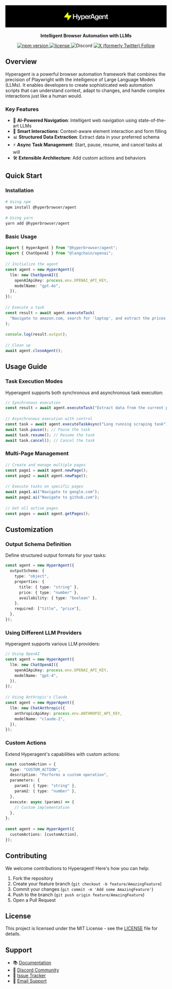 <div align="center">
  <img src="assets/hyperagent-banner.png" alt="Hyperagent Banner" width="800"/>

  <p align="center">
    <strong>Intelligent Browser Automation with LLMs</strong>
  </p>

  <p align="center">
    <a href="https://www.npmjs.com/package/@hyperbrowser/agent">
      <img src="https://img.shields.io/npm/v/@hyperbrowser/agent?style=flat-square" alt="npm version" />
    </a>
    <a href="https://github.com/hyperbrowserai/hyperagent/blob/main/LICENSE">
      <img src="https://img.shields.io/npm/l/@hyperbrowser/agent?style=flat-square" alt="license" />
    </a>
    <a href="https://discord.gg/zsYzsgVRjh" style="text-decoration:none;">
      <img alt="Discord" src="https://img.shields.io/discord/1313014141165764619?style=flat-square&color=blue">
    </a>
    <a href="https://x.com/SukhaniShri">
      <img alt="X (formerly Twitter) Follow" src="https://img.shields.io/twitter/follow/SukhaniShri?style=social">
    </a>
  </p>
</div>

## Overview

Hyperagent is a powerful browser automation framework that combines the precision of Playwright with the intelligence of Large Language Models (LLMs). It enables developers to create sophisticated web automation scripts that can understand context, adapt to changes, and handle complex interactions just like a human would.

### Key Features

- 🧠 **AI-Powered Navigation**: Intelligent web navigation using state-of-the-art LLMs
- 🎯 **Smart Interactions**: Context-aware element interaction and form filling
- 📊 **Structured Data Extraction**: Extract data in your preferred schema
- ⚡ **Async Task Management**: Start, pause, resume, and cancel tasks at will
- 🛠️ **Extensible Architecture**: Add custom actions and behaviors

## Quick Start

### Installation

```bash
# Using npm
npm install @hyperbrowser/agent

# Using yarn
yarn add @hyperbrowser/agent
```

### Basic Usage

```typescript
import { HyperAgent } from "@hyperbrowser/agent";
import { ChatOpenAI } from "@langchain/openai";

// Initialize the agent
const agent = new HyperAgent({
  llm: new ChatOpenAI({
    openAIApiKey: process.env.OPENAI_API_KEY,
    modelName: "gpt-4o",
  }),
});

// Execute a task
const result = await agent.executeTask(
  "Navigate to amazon.com, search for 'laptop', and extract the prices of the first 5 results"
);

console.log(result.output);

// Clean up
await agent.closeAgent();
```

## Usage Guide

### Task Execution Modes

Hyperagent supports both synchronous and asynchronous task execution:

```typescript
// Synchronous execution
const result = await agent.executeTask("Extract data from the current page");

// Asynchronous execution with control
const task = await agent.executeTaskAsync("Long running scraping task");
await task.pause(); // Pause the task
await task.resume(); // Resume the task
await task.cancel(); // Cancel the task
```

### Multi-Page Management

```typescript
// Create and manage multiple pages
const page1 = await agent.newPage();
const page2 = await agent.newPage();

// Execute tasks on specific pages
await page1.ai("Navigate to google.com");
await page2.ai("Navigate to github.com");

// Get all active pages
const pages = await agent.getPages();
```

## Customization

### Output Schema Definition

Define structured output formats for your tasks:

```typescript
const agent = new HyperAgent({
  outputSchema: {
    type: "object",
    properties: {
      title: { type: "string" },
      price: { type: "number" },
      availability: { type: "boolean" },
    },
    required: ["title", "price"],
  },
});
```

### Using Different LLM Providers

Hyperagent supports various LLM providers:

```typescript
// Using OpenAI
const agent = new HyperAgent({
  llm: new ChatOpenAI({
    openAIApiKey: process.env.OPENAI_API_KEY,
    modelName: "gpt-4",
  }),
});

// Using Anthropic's Claude
const agent = new HyperAgent({
  llm: new ChatAnthropic({
    anthropicApiKey: process.env.ANTHROPIC_API_KEY,
    modelName: "claude-2",
  }),
});
```

### Custom Actions

Extend Hyperagent's capabilities with custom actions:

```typescript
const customAction = {
  type: "CUSTOM_ACTION",
  description: "Performs a custom operation",
  parameters: {
    param1: { type: "string" },
    param2: { type: "number" },
  },
  execute: async (params) => {
    // Custom implementation
  },
};

const agent = new HyperAgent({
  customActions: [customAction],
});
```

## Contributing

We welcome contributions to Hyperagent! Here's how you can help:

1. Fork the repository
2. Create your feature branch (`git checkout -b feature/AmazingFeature`)
3. Commit your changes (`git commit -m 'Add some AmazingFeature'`)
4. Push to the branch (`git push origin feature/AmazingFeature`)
5. Open a Pull Request

## License

This project is licensed under the MIT License - see the [LICENSE](LICENSE) file for details.

## Support

- 📚 [Documentation](https://docs.hyperbrowser.ai/hyperagent/about-hyperagent)
- 💬 [Discord Community](https://discord.gg/zsYzsgVRjh)
- 🐛 [Issue Tracker](https://github.com/hyperbrowserai/HyperAgent/issues)
- 📧 [Email Support](mailto:info@hyperbrowser.ai)

